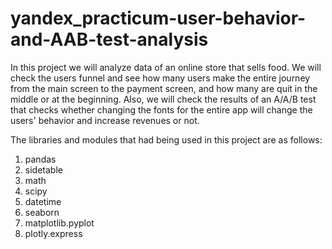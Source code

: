 # yandex_practicum-user-behavior-and-AAB-test-analysis
In this project we will analyze data of an online store that sells food. We will check the users funnel and see how many users make the entire journey from the main screen to the payment screen, and how many are quit in the middle or at the beginning.  Also, we will check the results of an A/A/B test that checks whether changing the fonts for the entire app will change the users' behavior and increase revenues or not.

The libraries and modules that had being used in this project are as follows: 
1. pandas
2. sidetable
3. math
4. scipy
5. datetime
6. seaborn
7. matplotlib.pyplot
8. plotly.express
